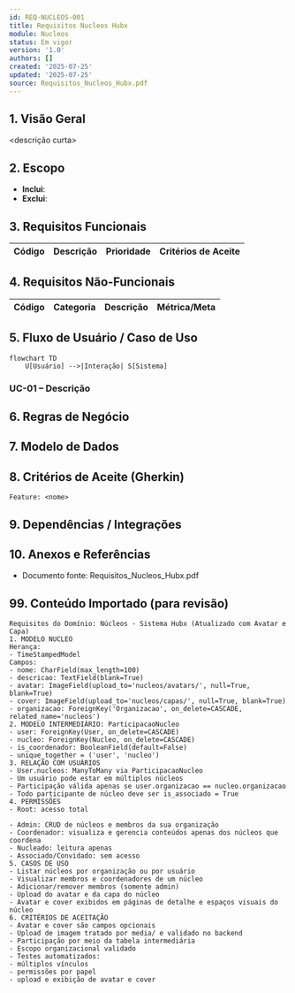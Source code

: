```yaml
---
id: REQ-NUCLEOS-001
title: Requisitos Nucleos Hubx
module: Nucleos
status: Em vigor
version: '1.0'
authors: []
created: '2025-07-25'
updated: '2025-07-25'
source: Requisitos_Nucleos_Hubx.pdf
---
```


## 1. Visão Geral

<descrição curta>

## 2. Escopo
- **Inclui**:
- **Exclui**:

## 3. Requisitos Funcionais
| Código | Descrição | Prioridade | Critérios de Aceite |
|--------|-----------|-----------|---------------------|

## 4. Requisitos Não-Funcionais
| Código | Categoria | Descrição | Métrica/Meta |
|--------|-----------|-----------|--------------|

## 5. Fluxo de Usuário / Caso de Uso
```mermaid
flowchart TD
    U[Usuário] -->|Interação| S[Sistema]
```

### UC-01 – Descrição

## 6. Regras de Negócio

## 7. Modelo de Dados

## 8. Critérios de Aceite (Gherkin)
```gherkin
Feature: <nome>
```

## 9. Dependências / Integrações

## 10. Anexos e Referências
- Documento fonte: Requisitos_Nucleos_Hubx.pdf

## 99. Conteúdo Importado (para revisão)

```
Requisitos do Domínio: Núcleos - Sistema Hubx (Atualizado com Avatar e Capa)
1. MODELO NUCLEO
Herança:
- TimeStampedModel
Campos:
- nome: CharField(max_length=100)
- descricao: TextField(blank=True)
- avatar: ImageField(upload_to='nucleos/avatars/', null=True, blank=True)
- cover: ImageField(upload_to='nucleos/capas/', null=True, blank=True)
- organizacao: ForeignKey('Organizacao', on_delete=CASCADE, related_name='nucleos')
2. MODELO INTERMEDIÁRIO: ParticipacaoNucleo
- user: ForeignKey(User, on_delete=CASCADE)
- nucleo: ForeignKey(Nucleo, on_delete=CASCADE)
- is_coordenador: BooleanField(default=False)
- unique_together = ('user', 'nucleo')
3. RELAÇÃO COM USUÁRIOS
- User.nucleos: ManyToMany via ParticipacaoNucleo
- Um usuário pode estar em múltiplos núcleos
- Participação válida apenas se user.organizacao == nucleo.organizacao
- Todo participante de núcleo deve ser is_associado = True
4. PERMISSÕES
- Root: acesso total

- Admin: CRUD de núcleos e membros da sua organização
- Coordenador: visualiza e gerencia conteúdos apenas dos núcleos que coordena
- Nucleado: leitura apenas
- Associado/Convidado: sem acesso
5. CASOS DE USO
- Listar núcleos por organização ou por usuário
- Visualizar membros e coordenadores de um núcleo
- Adicionar/remover membros (somente admin)
- Upload do avatar e da capa do núcleo
- Avatar e cover exibidos em páginas de detalhe e espaços visuais do núcleo
6. CRITÉRIOS DE ACEITAÇÃO
- Avatar e cover são campos opcionais
- Upload de imagem tratado por media/ e validado no backend
- Participação por meio da tabela intermediária
- Escopo organizacional validado
- Testes automatizados:
- múltiplos vínculos
- permissões por papel
- upload e exibição de avatar e cover
```

